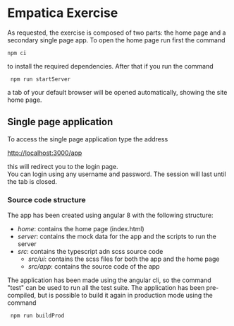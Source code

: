 # Empatica Exercise
As requested, the exercise is composed of two parts: the home page and a secondary single page app.
To open the home page run first the command  
```
npm ci
```
to install the required dependencies. After that if you run the command
 
```
 npm run startServer
 ```

a tab of your default browser will be opened automatically, showing the site home page.

## Single page application
To access the single page application type the address

[http://localhost:3000/app](http://localhost:3000/app)


this will redirect you to the login page.  
You can login using any username and password. The session will last until the tab is closed.

### Source code structure

The app has been created using angular 8 with the following structure:
 * _home_: contains the home page (index.html)
 * _server_: contains the mock data for the app and the scripts to run the server
 * _src_: contains the typescript adn scss source code 
    * _src/ui_: contains the scss files for both the app and the home page
    * _src/app_: contains the source code of the app
 
 The application has been made using the angular cli, so the command "test" can be used to run all the test suite. 
 The application has been pre-compiled, but is possible to build it again in production mode using the command
 ```
  npm run buildProd
 ```
